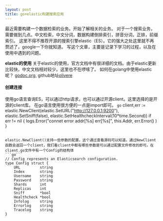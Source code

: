 ```yaml
---
layout: post
title: go+elastic构建搜索应用
---
```

最近需要构建一个数据检索的业务。开始了解相关的业务。
对于一个搜索业务，需要做到几点。中文检索，中文分词，数据构建倒排索引，拼音分词，正排，前缀索引。
这里不得不推荐开源的搜索引擎elastic（ES）。它的强大之处这里就不再赘述了，google一下你就知道。
写这个文章，主要是记录下学习的过程，以及在使用中遇到的问题。

**elastic的使用**
关于elastic的使用，官方文档中有很详细的文档。由于elastic更新比较快，中文文档相对较少。这里也不在啰嗦了。
如何在golang中使用elastic呢？
[godoc.org](https://godoc.org/github.com/olivere/elastic), github地址[olivere](https://github.com/olivere/elastic)

#### 创建连接
使用go语言查询ES，可以通过http请求，也可以通过开源client。这里选择的是开源的client库。
在go语言使用很方便的一点是import即可。
```go```
        client,err := elastic.NewClient(elastic.SetURL("http://127.0.0.1:9200"),
			elastic.SetSniff(false),
			elastic.SetHealthcheckInterval(10*time.Second))
		if err != nil {
			logs.Error("connet error addr[%s] err[%s]", this.Addr, err.Error() )
		}
```

elastic.NewClient()支持一些参数的配置，这个通过查看源码可以知道。通过NewClient函数会返回一个client，我们看client中都有哪些参数是可以通过配置文件修改的即可。在client.go文件中有一个Config的结构体
```go```
// Config represents an Elasticsearch configuration.
type Config struct {
	URL         string
	Index       string
	Username    string
	Password    string
	Shards      int
	Replicas    int
	Sniff       *bool
	Healthcheck *bool
	Infolog     string
	Errorlog    string
	Tracelog    string
}
```

